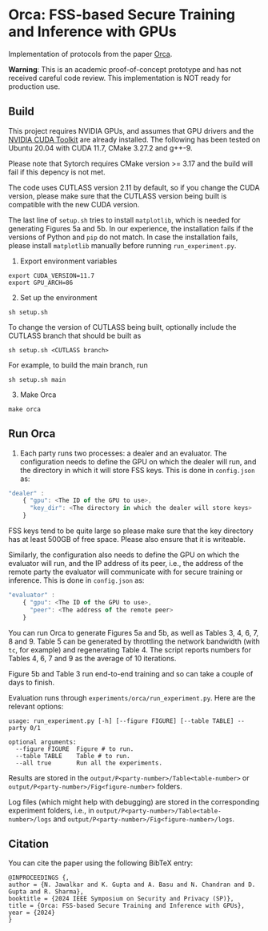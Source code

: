 

# Orca: FSS-based Secure Training and Inference with GPUs

Implementation of protocols from the paper [Orca](https://eprint.iacr.org/2023/206).

**Warning**: This is an academic proof-of-concept prototype and has not received careful code review. This implementation is NOT ready for production use.

## Build

This project requires NVIDIA GPUs, and assumes that GPU drivers and the [NVIDIA CUDA Toolkit](https://docs.nvidia.com/cuda/) are already installed. The following has been tested on Ubuntu 20.04 with CUDA 11.7, CMake 3.27.2 and g++-9. 

Please note that Sytorch requires CMake version >= 3.17 and the build will fail if this depency is not met. 

The code uses CUTLASS version 2.11 by default, so if you change the CUDA version, please make sure that the CUTLASS version being built is compatible with the new CUDA version.

The last line of `setup.sh` tries to install `matplotlib`, which is needed for generating Figures 5a and 5b. In our experience, the installation fails if the versions of Python and `pip` do not match. In case the installation fails, please install `matplotlib` manually before running `run_experiment.py`.

1. Export environment variables

```
export CUDA_VERSION=11.7
export GPU_ARCH=86
```

2. Set up the environment

```
sh setup.sh
```

To change the version of CUTLASS being built, optionally include the CUTLASS branch that should be built as

```
sh setup.sh <CUTLASS branch>
```
For example, to build the main branch, run

```
sh setup.sh main
```

3. Make Orca

```
make orca
```

## Run Orca

1. Each party runs two processes: a dealer and an evaluator. The configuration needs to define the GPU on which the dealer will run, and the directory in which it will store FSS keys. This is done in `config.json` as:

```javascript
"dealer" :
    { "gpu": <The ID of the GPU to use>,
      "key_dir": <The directory in which the dealer will store keys>
    }
```

FSS keys tend to be quite large so please make sure that the key directory has at least 500GB of free space. Please also ensure that it is writeable.

Similarly, the configuration also needs to define the GPU on which the evaluator will run, and the IP address of its peer, i.e., the address of the remote party the evaluator will communicate with for secure training or inference. This is done in `config.json` as:

```javascript
"evaluator" :
    { "gpu": <The ID of the GPU to use>,
      "peer": <The address of the remote peer>
    }
```

You can run Orca to generate Figures 5a and 5b, as well as Tables 3, 4, 6, 7, 8 and 9. Table 5 can be generated by throttling the network bandwidth (with `tc`, for example) and regenerating Table 4. The script reports numbers for Tables 4, 6, 7 and 9 as the average of 10 iterations.

Figure 5b and Table 3 run end-to-end training and so can take a couple of days to finish.

Evaluation runs through `experiments/orca/run_experiment.py`. Here are the relevant options:

```
usage: run_experiment.py [-h] [--figure FIGURE] [--table TABLE] --party 0/1

optional arguments:
  --figure FIGURE  Figure # to run.
  --table TABLE    Table # to run.
  --all true       Run all the experiments.
```

Results are stored in the `output/P<party-number>/Table<table-number>` or `output/P<party-number>/Fig<figure-number>` folders. 

Log files (which might help with debugging) are stored in the corresponding experiment folders, i.e., in `output/P<party-number>/Table<table-number>/logs` and `output/P<party-number>/Fig<figure-number>/logs`.

## Citation

You can cite the paper using the following BibTeX entry:

```
@INPROCEEDINGS {,
author = {N. Jawalkar and K. Gupta and A. Basu and N. Chandran and D. Gupta and R. Sharma},
booktitle = {2024 IEEE Symposium on Security and Privacy (SP)},
title = {Orca: FSS-based Secure Training and Inference with GPUs},
year = {2024}
}
```

